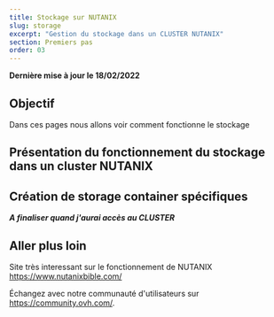 ```yaml
---
title: Stockage sur NUTANIX
slug: storage
excerpt: "Gestion du stockage dans un CLUSTER NUTANIX"
section: Premiers pas
order: 03
---
```


**Dernière mise à jour le 18/02/2022**

## Objectif

Dans ces pages nous allons voir comment fonctionne le stockage

## Présentation du fonctionnement du stockage dans un cluster NUTANIX

## Création de storage container spécifiques

***A finaliser quand j'aurai accès au CLUSTER***

## Aller plus loin


Site très interessant sur le fonctionnement de NUTANIX <https://www.nutanixbible.com/>

Échangez avec notre communauté d'utilisateurs sur <https://community.ovh.com/>.
